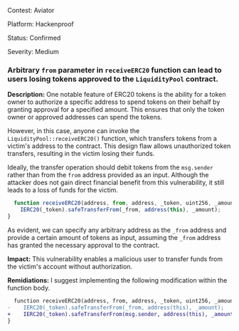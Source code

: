 Contest: Aviator

Platform: Hackenproof

Status: Confirmed

Severity: Medium

### Arbitrary `from` parameter in `receiveERC20` function can lead to users losing tokens approved to the `LiquidityPool` contract. 

**Description:** One notable feature of ERC20 tokens is the ability for a token owner to authorize a specific address to spend tokens 
on their behalf by granting approval for a specified amount. This ensures that only the token owner or approved addresses can spend the tokens.  

However, in this case, anyone can invoke the `LiquidityPool::receiveERC20()` function, which transfers tokens from a victim's address to the contract. 
This design flaw allows unauthorized token transfers, resulting in the victim losing their funds.  

Ideally, the transfer operation should debit tokens from the `msg.sender` rather than from the `from` address provided as an input. Although the attacker 
does not gain direct financial benefit from this vulnerability, it still leads to a loss of funds for the victim.

```javascript
  function receiveERC20(address, from, address, _token, uint256, _amount external {
    IERC20(_token).safeTransferFrom(_from, address(this), _amount);
}
```
As evident, we can specify any arbitrary address as the `_from` address and provide a certain amount of tokens as input, assuming the `_from` address has granted the necessary approval to the contract.

**Impact:** This vulnerability enables a malicious user to transfer funds from the victim's account without authorization.

**Remidiations:**
I suggest implementing the following modification within the function body.

```diff
  function receiveERC20(address, from, address, _token, uint256, _amount external {
-    IERC20(_token).safeTransferFrom(_from, address(this), _amount);
+    IERC20(_token).safeTransferFrom(msg.sender, address(this), _amount);
}

```
